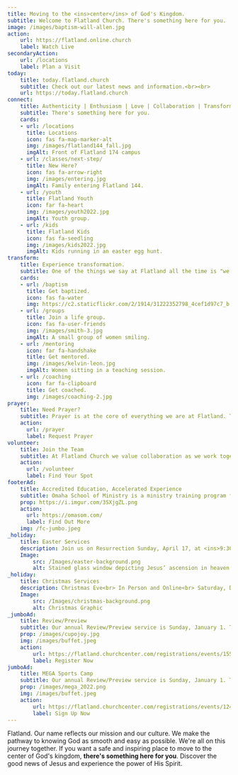 ```yaml
---
title: Moving to the <ins>center</ins> of God's Kingdom.
subtitle: Welcome to Flatland Church. There's something here for you.
image: /images/baptism-will-allen.jpg
action:
    url: https://flatland.online.church
    label: Watch Live
secondaryAction:
    url: /locations
    label: Plan a Visit
today:
    title: today.flatland.church
    subtitle: Check out our latest news and information.<br><br>
    url: https://today.flatland.church
connect:
    title: Authenticity | Enthusiasm | Love | Collaboration | Transformation
    subtitle: There's something here for you.
    cards:
    - url: /locations
      title: Locations
      icon: fas fa-map-marker-alt
      img: /images/flatland144_fall.jpg
      imgAlt: Front of Flatland 174 campus
    - url: /classes/next-step/
      title: New Here?
      icon: fas fa-arrow-right
      img: /images/entering.jpg
      imgAlt: Family entering Flatland 144.
    - url: /youth
      title: Flatland Youth
      icon: far fa-heart
      img: /images/youth2022.jpg
      imgAlt: Youth group.
    - url: /kids
      title: Flatland Kids
      icon: fas fa-seedling
      img: /images/kids2022.jpg
      imgAlt: Kids running in an easter egg hunt.
transform:
    title: Experience transformation.
    subtitle: One of the things we say at Flatland all the time is "we love you right where you are, but we love you too much to leave you there." We're committed to seeing God transform your life as you move closer to the center of his Kingdom, and we have a number of key ways to help you do just that.
    cards:
    - url: /baptism
      title: Get baptized.
      icon: fas fa-water
      img: https://c2.staticflickr.com/2/1914/31222352798_4cef1d97c7_b.jpg
    - url: /groups
      title: Join a life group.
      icon: fas fa-user-friends
      img: /images/smith-3.jpg
      imgAlt: A small group of women smiling.
    - url: /mentoring
      icon: far fa-handshake
      title: Get mentored.
      img: /images/kelvin-leon.jpg
      imgAlt: Women sitting in a teaching session.
    - url: /coaching
      icon: far fa-clipboard
      title: Get coached.
      img: /images/coaching-2.jpg
prayer:
    title: Need Prayer?
    subtitle: Prayer is at the core of everything we are at Flatland. The Apostle Paul encouraged his friends to never stop praying. We want to pray for you in your time of need.
    action:
      url: /prayer
      label: Request Prayer
volunteer:
    title: Join the Team
    subtitle: At Flatland Church we value collaboration as we work together to help people move to the center. Find a place where you can serve at Flatland.
    action:
      url: /volunteer
      label: Find Your Spot
footerAd:
    title: Accredited Education, Accelerated Experience
    subtitle: Omaha School of Ministry is a ministry training program from Flatland Church.
    prop: https://i.imgur.com/3SXjgZL.png
    action:
      url: https://omasom.com/
      label: Find Out More
    img: /fc-jumbo.jpeg
_holiday:
    title: Easter Services
    description: Join us on Resurrection Sunday, April 17, at <ins>9:30am</ins> or <ins>11:00am</ins>. Experience the wonder and personal impact of Christ's resurrection power.
    Image:
        src: /Images/easter-background.png
        alt: Stained glass window depicting Jesus’ ascension in heaven with Apostles surrounding him
_holiday:
    title: Christmas Services
    description: Christmas Eve<br> In Person and Online<br> Saturday, December 24<br> 3:30pm or 5:00pm<br><br> Christmas Day<br> Online Only<br> Sunday, December 25<br> 10:00am
    Image:
        src: /Images/christmas-background.png
        alt: Christmas Graphic
_jumboAd:
    title: Review/Preview
    subtitle: Our annual Review/Preview service is Sunday, January 1. This year features an online, 30-minute special as we review 2022 and unveil our eight teaching series for 2023. Join us at 10:00am right hear at flatlandchurch.com.
    prop: /images/cupojoy.jpg
    img: /images/buffet.jpeg
    action:
        url: https://flatland.churchcenter.com/registrations/events/1551070
        label: Register Now
jumboAd:
    title: MEGA Sports Camp
    subtitle: Our annual Review/Preview service is Sunday, January 1. This year features an online, 30-minute special as we review 2022 and unveil our eight teaching series for 2023. Join us at 10:00am right hear at flatlandchurch.com.
    prop: /images/mega_2022.png
    img: /images/buffet.jpeg
    action:
        url: https://flatland.churchcenter.com/registrations/events/1248043
        label: Sign Up Now
---
```


Flatland. Our name reflects our mission and our culture. We make the pathway to knowing God as smooth and easy as possible. We're all on this journey together. If you want a safe and inspiring place to move to the center of God's kingdom, <b>there's something here for you</b>. Discover the good news of Jesus and experience the power of His Spirit.

